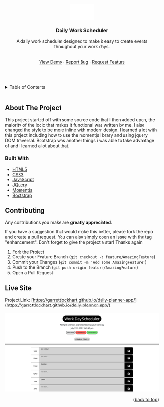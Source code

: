 <!-- https://github.com/othneildrew/Best-README-Template -->

<div id="top"></div>

<!-- PROJECT LOGO -->
<br />
<div align="center">
  <a href="https://github.com/GarrettLockhart/javascript-quiz-app">
    <img src="./assets/img/logorec.png" alt="Logo" width="80">
  </a>

<h3 align="center">Daily Work Scheduler</h3>

  <p align="center">
    A daily work scheduler designed to make it easy to create events throughout your work days.
    <br />
    <br />
    <br />
    <a href="https://garrettlockhart.github.io/daily-planner-app/">View Demo</a>
    ·
    <a href="https://github.com/GarrettLockhart/daily-planner-app/issues">Report Bug</a>
    ·
    <a href="https://github.com/GarrettLockhart/daily-planner-app/issues">Request Feature</a>
  </p>
</div>
<br />
<br />
<br />

<!-- TABLE OF CONTENTS -->
<details>
  <summary>Table of Contents</summary>
  <ol>
    <li>
      <a href="#about-the-project">About The Project</a>
        <li><a href="#built-with">Built With</a></li>
    </li>
    <li><a href="#live-site">Live Site</a></li>
  </ol>
</details>
<br />

<!-- ABOUT THE PROJECT -->

## About The Project

This project started off with some source code that I then added upon, the majority of the logic that makes it functional was written by me, I also changed the style to be more inline with modern design. I learned a lot with this project including how to use the momentjs library and using jquery DOM traversal. Bootstrap was another things i was able to take advantage of and I learned a lot about that.

### Built With

- [HTML5](https://developer.mozilla.org/en-US/docs/Web/HTML)
- [CSS3](https://developer.mozilla.org/en-US/docs/Web/CSS)
- [JavaScript](https://developer.mozilla.org/en-US/docs/Web/JavaScript)
- [JQuery](https://jquery.com/)
- [Momentjs](https://momentjs.com/)
- [Bootstrap](https://getbootstrap.com/)

<!-- CONTRIBUTING -->

## Contributing

Any contributions you make are **greatly appreciated**.

If you have a suggestion that would make this better, please fork the repo and create a pull request. You can also simply open an issue with the tag "enhancement".
Don't forget to give the project a star! Thanks again!

1. Fork the Project
2. Create your Feature Branch (`git checkout -b feature/AmazingFeature`)
3. Commit your Changes (`git commit -m 'Add some AmazingFeature'`)
4. Push to the Branch (`git push origin feature/AmazingFeature`)
5. Open a Pull Request

<!-- CONTACT -->

## Live Site

Project Link: [https://garrettlockhart.github.io/daily-planner-app/](https://garrettlockhart.github.io/daily-planner-app/)
<br />
<br />
<img src="./assets/img/demo-screenshot.png" alt="Demo Screenshot" />

<p align="right">(<a href="#top">back to top</a>)</p>
